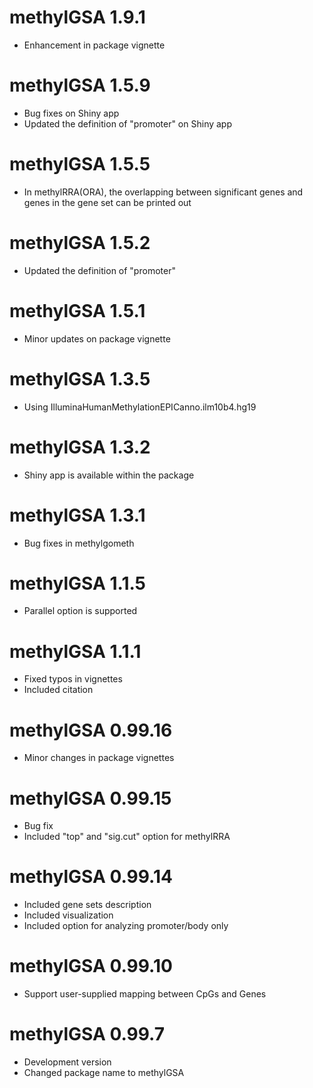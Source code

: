 # methylGSA 1.9.1
* Enhancement in package vignette

# methylGSA 1.5.9
* Bug fixes on Shiny app
* Updated the definition of "promoter" on Shiny app

# methylGSA 1.5.5
* In methylRRA(ORA), the overlapping between significant 
genes and genes in the gene set can be printed out

# methylGSA 1.5.2
* Updated the definition of "promoter"

# methylGSA 1.5.1
* Minor updates on package vignette

# methylGSA 1.3.5
* Using IlluminaHumanMethylationEPICanno.ilm10b4.hg19

# methylGSA 1.3.2
* Shiny app is available within the package

# methylGSA 1.3.1
* Bug fixes in methylgometh

# methylGSA 1.1.5
* Parallel option is supported

# methylGSA 1.1.1
* Fixed typos in vignettes
* Included citation

# methylGSA 0.99.16
* Minor changes in package vignettes

# methylGSA 0.99.15
* Bug fix
* Included "top" and "sig.cut" option for methylRRA

# methylGSA 0.99.14
* Included gene sets description
* Included visualization
* Included option for analyzing promoter/body only

# methylGSA 0.99.10 
* Support user-supplied mapping between CpGs and Genes

# methylGSA 0.99.7  
* Development version   
* Changed package name to methylGSA
